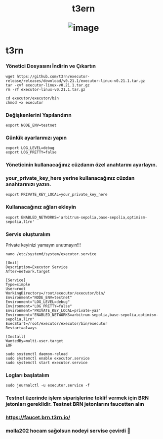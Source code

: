 <h1 align="center"> t3ern



![image](https://raw.githubusercontent.com/t3rn/t3rn/refs/heads/development/specification/assets/t3rn_Logo_Black.png)

# t3rn



### Yönetici Dosyasını İndirin ve Çıkartın

```
wget https://github.com/t3rn/executor-release/releases/download/v0.21.1/executor-linux-v0.21.1.tar.gz
tar -xvf executor-linux-v0.21.1.tar.gz
rm -rf executor-linux-v0.21.1.tar.gz
```
```
cd executor/executor/bin
chmod +x executor
```
### Değişkenlerini Yapılandırın
```
export NODE_ENV=testnet
```
### Günlük ayarlarınızı yapın
```
export LOG_LEVEL=debug
export LOG_PRETTY=false
```
### Yöneticinin kullanacağınız cüzdanın özel anahtarını ayarlayın. 
### your_private_key_here yerine kullanacağınız cüzdan anahtarınızı yazın.
```
export PRIVATE_KEY_LOCAL=your_private_key_here
```
### Kullanacağınız ağları ekleyin
```
export ENABLED_NETWORKS='arbitrum-sepolia,base-sepolia,optimism-sepolia,l1rn'
```
### Servis oluşturalım
Private keyinizi yamayın unutmayın!!!
```
nano /etc/systemd/system/executor.service
```
```
[Unit]
Description=Executor Service
After=network.target

[Service]
Type=simple
User=root
WorkingDirectory=/root/executor/executor/bin/
Environment="NODE_ENV=testnet"
Environment="LOG_LEVEL=debug"
Environment="LOG_PRETTY=false"
Environment="PRIVATE_KEY_LOCAL=private-yaz"
Environment="ENABLED_NETWORKS=arbitrum-sepolia,base-sepolia,optimism-sepolia,l1rn"
ExecStart=/root/executor/executor/bin/executor
Restart=always

[Install]
WantedBy=multi-user.target
EOF
```
```
sudo systemctl daemon-reload
sudo systemctl enable executor.service
sudo systemctl start executor.service
```
### Logları başlatalım
```
sudo journalctl -u executor.service -f
```

### Testnet üzerinde işlem siparişlerine teklif vermek için BRN jetonları gereklidir. Testnet BRN jetonlarını faucetten alın

### https://faucet.brn.t3rn.io/

### molla202 hocam sağolsun nodeyi servise çevirdi 🙏









